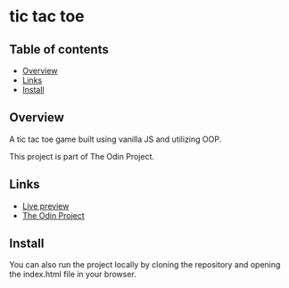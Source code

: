 # tic tac toe

## Table of contents

- [Overview](#overview)
- [Links](#links)
- [Install](#install)

## Overview

A tic tac toe game built using vanilla JS and utilizing OOP.

This project is part of The Odin Project.

## Links

- [Live preview](https://aapujji.github.io/tictactoe)
- [The Odin Project](https://www.theodinproject.com/)

## Install

You can also run the project locally by cloning the repository and opening the index.html file in your browser.
